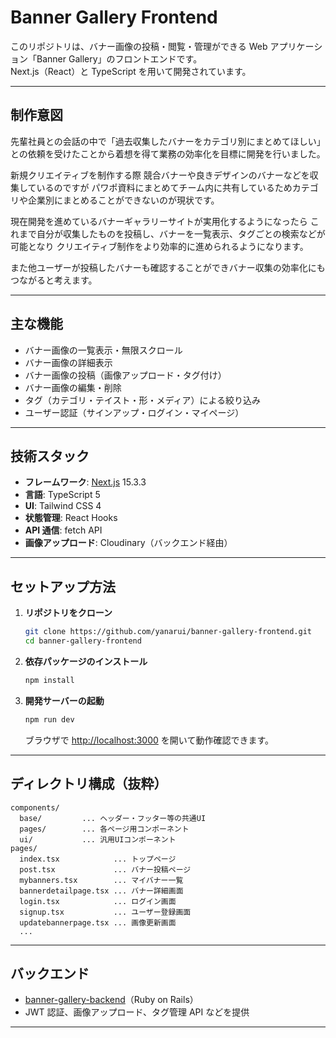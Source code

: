# Banner Gallery Frontend

このリポジトリは、バナー画像の投稿・閲覧・管理ができる Web アプリケーション「Banner Gallery」のフロントエンドです。  
Next.js（React）と TypeScript を用いて開発されています。

---

## 制作意図

先輩社員との会話の中で「過去収集したバナーをカテゴリ別にまとめてほしい」
との依頼を受けたことから着想を得て業務の効率化を目標に開発を行いました。

新規クリエイティブを制作する際
競合バナーや良きデザインのバナーなどを収集しているのですが
パワポ資料にまとめてチーム内に共有しているためカテゴリや企業別にまとめることができないのが現状です。

現在開発を進めているバナーギャラリーサイトが実用化するようになったら
これまで自分が収集したものを投稿し、バナーを一覧表示、タグごとの検索などが可能となり
クリエイティブ制作をより効率的に進められるようになります。

また他ユーザーが投稿したバナーも確認することができバナー収集の効率化にもつながると考えます。

---

## 主な機能

- バナー画像の一覧表示・無限スクロール
- バナー画像の詳細表示
- バナー画像の投稿（画像アップロード・タグ付け）
- バナー画像の編集・削除
- タグ（カテゴリ・テイスト・形・メディア）による絞り込み
- ユーザー認証（サインアップ・ログイン・マイページ）

---

## 技術スタック

- **フレームワーク**: [Next.js](https://nextjs.org/) 15.3.3
- **言語**: TypeScript 5
- **UI**: Tailwind CSS 4
- **状態管理**: React Hooks
- **API 通信**: fetch API
- **画像アップロード**: Cloudinary（バックエンド経由）

---

## セットアップ方法

1. **リポジトリをクローン**

   ```bash
   git clone https://github.com/yanarui/banner-gallery-frontend.git
   cd banner-gallery-frontend
   ```

2. **依存パッケージのインストール**

   ```bash
   npm install
   ```

3. **開発サーバーの起動**
   ```bash
   npm run dev
   ```
   ブラウザで [http://localhost:3000](http://localhost:3000) を開いて動作確認できます。

---

## ディレクトリ構成（抜粋）

```
components/
  base/         ... ヘッダー・フッター等の共通UI
  pages/        ... 各ページ用コンポーネント
  ui/           ... 汎用UIコンポーネント
pages/
  index.tsx            ... トップページ
  post.tsx             ... バナー投稿ページ
  mybanners.tsx        ... マイバナー一覧
  bannerdetailpage.tsx ... バナー詳細画面
  login.tsx            ... ログイン画面
  signup.tsx           ... ユーザー登録画面
  updatebannerpage.tsx ... 画像更新画面
  ...
```

---

## バックエンド

- [banner-gallery-backend](https://github.com/yanarui/banner-gallery-backend)（Ruby on Rails）
- JWT 認証、画像アップロード、タグ管理 API などを提供

---
